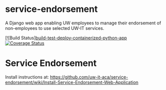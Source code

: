 # service-endorsement
A Django web app enabling UW employees to manage their endorsement of non-employees to use selected UW-IT services.

[![Build Status][build-test-deploy-containerized-python-app](https://github.com/uw-it-aca/service-endorsement/workflows/build-test-deploy-containerized-python-app/badge.svg)
[![Coverage Status](https://coveralls.io/repos/uw-it-aca/service-endorsement/badge.png?branch=master)](https://coveralls.io/r/uw-it-aca/service-endorsement?branch=master)

Service Endorsement
===================

Install instructions at:
https://github.com/uw-it-aca/service-endorsement/wiki/Install-Service-Endorsement-Web-Application
